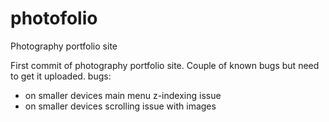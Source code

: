 # photofolio
Photography portfolio site

First commit of photography portfolio site.
Couple of known bugs but need to get it uploaded.
bugs:
- on smaller devices main menu z-indexing issue
- on smaller devices scrolling issue with images

